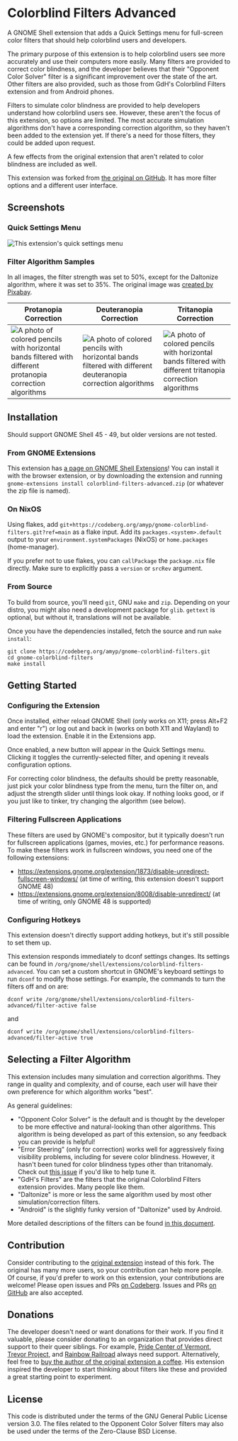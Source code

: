 # Colorblind Filters Advanced
A GNOME Shell extension that adds a Quick Settings menu for full-screen color
filters that should help colorblind users and developers.

The primary purpose of this extension is to help colorblind users see more
accurately and use their computers more easily. Many filters are provided to
correct color blindness, and the developer believes that their "Opponent Color
Solver" filter is a significant improvement over the state of the art. Other
filters are also provided, such as those from GdH's Colorblind Filters
extension and from Android phones.

Filters to simulate color blindness are provided to help developers understand
how colorblind users see. However, these aren't the focus of this extension, so
options are limited. The most accurate simulation algorithms don't have a
corresponding correction algorithm, so they haven't been added to the extension
yet. If there's a need for those filters, they could be added upon request.

A few effects from the original extension that aren't related to color
blindness are included as well.

This extension was forked from [the original on
GitHub](https://github.com/G-dH/gnome-colorblind-filters). It has more filter
options and a different user interface.

## Screenshots

### Quick Settings Menu

![This extension's quick settings menu](./misc/images/quick-settings.webp)

### Filter Algorithm Samples

In all images, the filter strength was set to 50%, except for the Daltonize
algorithm, where it was set to 35%. The original image was [created by
Pixabay](https://www.pexels.com/photo/assorted-color-pencil-set-459799/).

|Protanopia Correction|Deuteranopia Correction|Tritanopia Correction|
|---|---|---|
|![A photo of colored pencils with horizontal bands filtered with different protanopia correction algorithms](./misc/images/prot-comparison.webp)|![A photo of colored pencils with horizontal bands filtered with different deuteranopia correction algorithms](./misc/images/deut-comparison.webp)|![A photo of colored pencils with horizontal bands filtered with different tritanopia correction algorithms](./misc/images/trit-comparison.webp)|

## Installation

Should support GNOME Shell 45 - 49, but older versions are not tested.

### From GNOME Extensions

This extension has [a page on GNOME Shell
Extensions](https://extensions.gnome.org/extension/8382/colorblind-filters-advanced/)!
You can install it with the browser extension, or by downloading the extension
and running `gnome-extensions install colorblind-filters-advanced.zip` (or
whatever the zip file is named).

### On NixOS

Using flakes, add
`git+https://codeberg.org/amyp/gnome-colorblind-filters.git?ref=main` as a
flake input. Add its `packages.<system>.default` output to your
`environment.systemPackages` (NixOS) or `home.packages` (home-manager).

If you prefer not to use flakes, you can `callPackage` the `package.nix` file
directly. Make sure to explicitly pass a `version` or `srcRev` argument.

### From Source

To build from source, you'll need `git`, GNU `make` and `zip`. Depending on
your distro, you might also need a development package for `glib`. `gettext` is
optional, but without it, translations will not be available.

Once you have the dependencies installed, fetch the source and run `make
install`:

    git clone https://codeberg.org/amyp/gnome-colorblind-filters.git
    cd gnome-colorblind-filters
    make install

## Getting Started

### Configuring the Extension

Once installed, either reload GNOME Shell (only works on X11; press Alt+F2 and
enter "r") or log out and back in (works on both X11 and Wayland) to load the
extension. Enable it in the Extensions app.

Once enabled, a new button will appear in the Quick Settings menu. Clicking
it toggles the currently-selected filter, and opening it reveals configuration
options.

For correcting color blindness, the defaults should be pretty reasonable, just
pick your color blindness type from the menu, turn the filter on, and adjust
the strength slider until things look okay. If nothing looks good, or if you
just like to tinker, try changing the algorithm (see below).

### Filtering Fullscreen Applications

These filters are used by GNOME's compositor, but it typically doesn't run for
fullscreen applications (games, movies, etc.) for performance reasons. To make
these filters work in fullscreen windows, you need one of the following
extensions:

- https://extensions.gnome.org/extension/1873/disable-unredirect-fullscreen-windows/
  (at time of writing, this extension doesn't support GNOME 48)
- https://extensions.gnome.org/extension/8008/disable-unredirect/ (at time of
  writing, only GNOME 48 is supported)

### Configuring Hotkeys

This extension doesn't directly support adding hotkeys, but it's still possible
to set them up.

This extension responds immediately to dconf settings changes. Its settings can
be found in `/org/gnome/shell/extensions/colorblind-filters-advanced`. You can
set a custom shortcut in GNOME's keyboard settings to run `dconf` to modify
those settings. For example, the commands to turn the filters off and on are:

    dconf write /org/gnome/shell/extensions/colorblind-filters-advanced/filter-active false

and

    dconf write /org/gnome/shell/extensions/colorblind-filters-advanced/filter-active true

## Selecting a Filter Algorithm

This extension includes many simulation and correction algorithms. They range
in quality and complexity, and of course, each user will have their own
preference for which algorithm works "best".

As general guidelines:

- "Opponent Color Solver" is the default and is thought by the developer to be
  more effective and natural-looking than other algorithms. This algorithm is
  being developed as part of this extension, so any feedback you can provide is
  helpful!
- "Error Steering" (only for correction) works well for aggressively fixing
  visibility problems, including for severe color blindness. However, it hasn't
  been tuned for color blindness types other than tritanomaly. Check out [this
  issue](https://github.com/deldotbrain/gnome-colorblind-filters/issues/2) if
  you'd like to help tune it.
- "GdH's Filters" are the filters that the original Colorblind Filters
  extension provides. Many people like them.
- "Daltonize" is more or less the same algorithm used by most other
  simulation/correction filters.
- "Android" is the slightly funky version of "Daltonize" used by Android.

More detailed descriptions of the filters can be found [in this
document](misc/filters.md).

## Contribution
Consider contributing to the [original
extension](https://github.com/G-dH/gnome-colorblind-filters) instead of this
fork. The original has many more users, so your contribution can help more
people. Of course, if you'd prefer to work on this extension, your
contributions are welcome! Please open issues and PRs [on
Codeberg](https://codeberg.org/amyp/gnome-colorblind-filters). Issues and PRs
[on GitHub](https://github.com/deldotbrain/gnome-colorblind-filters) are also
accepted.

## Donations
The developer doesn't need or want donations for their work. If you find it
valuable, please consider donating to an organization that provides direct
support to their queer siblings. For example, [Pride Center of
Vermont](https://www.pridecentervt.org/), [Trevor
Project](https://www.thetrevorproject.org/), and [Rainbow
Railroad](https://www.rainbowrailroad.org/) always need support. Alternatively,
feel free to [buy the author of the original extension a
coffee](https://buymeacoffee.com/georgdh). His extension inspired the developer
to start thinking about filters like these and provided a great starting point
to experiment.

## License
This code is distributed under the terms of the GNU General Public License
version 3.0. The files related to the Opponent Color Solver filters may also be
used under the terms of the Zero-Clause BSD License.
